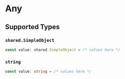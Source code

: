 # Any


## Supported Types

### `shared.SimpleObject`

```typescript
const value: shared.SimpleObject = /* values here */
```

### `string`

```typescript
const value: string = /* values here */
```

